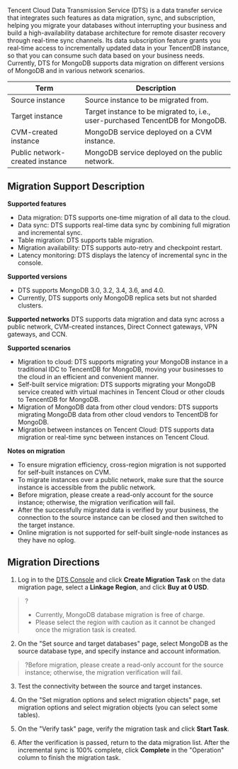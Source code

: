 Tencent Cloud Data Transmission Service (DTS) is a data transfer service that integrates such features as data migration, sync, and subscription, helping you migrate your databases without interrupting your business and build a high-availability database architecture for remote disaster recovery through real-time sync channels. Its data subscription feature grants you real-time access to incrementally updated data in your TencentDB instance, so that you can consume such data based on your business needs. Currently, DTS for MongoDB supports data migration on different versions of MongoDB and in various network scenarios.

| Term | Description |
| -------- | -------------------------------------------------- |
| Source instance | Source instance to be migrated from. |
| Target instance | Target instance to be migrated to, i.e., user-purchased TencentDB for MongoDB. |
| CVM-created instance | MongoDB service deployed on a CVM instance. |
| Public network-created instance | MongoDB service deployed on the public network. |

## Migration Support Description
**Supported features**
- Data migration: DTS supports one-time migration of all data to the cloud.
- Data sync: DTS supports real-time data sync by combining full migration and incremental sync.
- Table migration: DTS supports table migration.
- Migration availability: DTS supports auto-retry and checkpoint restart.
- Latency monitoring: DTS displays the latency of incremental sync in the console.

**Supported versions**
- DTS supports MongoDB 3.0, 3.2, 3.4, 3.6, and 4.0.
- Currently, DTS supports only MongoDB replica sets but not sharded clusters.

**Supported networks**
DTS supports data migration and data sync across a public network, CVM-created instances, Direct Connect gateways, VPN gateways, and CCN.

**Supported scenarios**
- Migration to cloud: DTS supports migrating your MongoDB instance in a traditional IDC to TencentDB for MongoDB, moving your businesses to the cloud in an efficient and convenient manner.
- Self-built service migration: DTS supports migrating your MongoDB service created with virtual machines in Tencent Cloud or other clouds to TencentDB for MongoDB.
- Migration of MongoDB data from other cloud vendors: DTS supports migrating MongoDB data from other cloud vendors to TencentDB for MongoDB.
- Migration between instances on Tencent Cloud: DTS supports data migration or real-time sync between instances on Tencent Cloud.

**Notes on migration**
- To ensure migration efficiency, cross-region migration is not supported for self-built instances on CVM.
- To migrate instances over a public network, make sure that the source instance is accessible from the public network.
- Before migration, please create a read-only account for the source instance; otherwise, the migration verification will fail.
- After the successfully migrated data is verified by your business, the connection to the source instance can be closed and then switched to the target instance.
- Online migration is not supported for self-built single-node instances as they have no oplog.

## Migration Directions
1. Log in to the [DTS Console](https://console.cloud.tencent.com/dts) and click **Create Migration Task** on the data migration page, select a **Linkage Region**, and click **Buy at 0 USD**.
>?
>- Currently, MongoDB database migration is free of charge.
>- Please select the region with caution as it cannot be changed once the migration task is created.
>
2. On the "Set source and target databases" page, select MongoDB as the source database type, and specify instance and account information.
>?Before migration, please create a read-only account for the source instance; otherwise, the migration verification will fail.
>

3. Test the connectivity between the source and target instances.

4. On the "Set migration options and select migration objects" page, set migration options and select migration objects (you can select some tables).

5. On the "Verify task" page, verify the migration task and click **Start Task**.

6. After the verification is passed, return to the data migration list. After the incremental sync is 100% complete, click **Complete** in the "Operation" column to finish the migration task.





